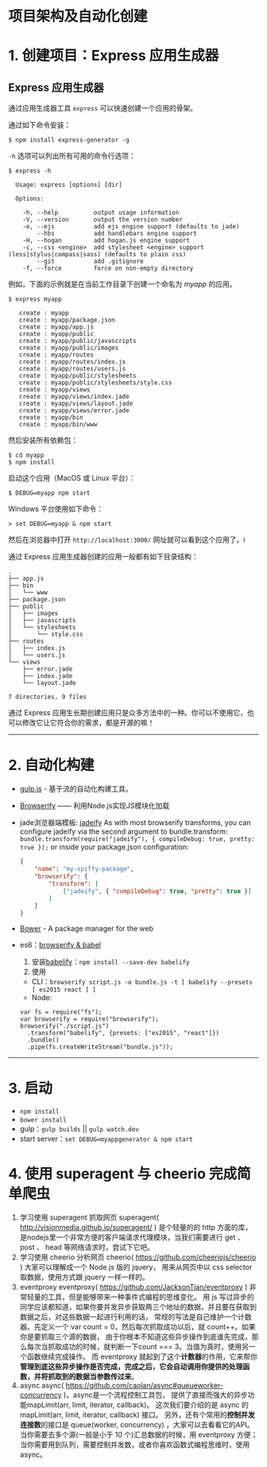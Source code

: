 # 项目架构及自动化创建

# 1. 创建项目：Express 应用生成器

<section class="content">    
<h1 id="express-">Express 应用生成器</h1>

<p>通过应用生成器工具 <code>express</code> 可以快速创建一个应用的骨架。</p>

<p>通过如下命令安装：</p>

<pre class="language-sh"><code class="language-sh">$ npm install express-generator -g
</code></pre>

<p><code>-h</code> 选项可以列出所有可用的命令行选项：</p>

<pre class="language-sh"><code class="language-sh">$ express -h

  Usage: express [options] [dir]

  Options:

    -h, --help          output usage information
    -V, --version       output the version number
    -e, --ejs           add ejs engine support (defaults to jade)
        --hbs           add handlebars engine support
    -H, --hogan         add hogan.js engine support
    -c, --css &lt;engine&gt;  add stylesheet &lt;engine&gt; support (less|stylus|compass|sass) (defaults to plain css)
        --git           add .gitignore
    -f, --force         force on non-empty directory
</code></pre>

<p>例如，下面的示例就是在当前工作目录下创建一个命名为 <em>myapp</em> 的应用。</p>

<pre class="language-sh"><code class="language-sh">$ express myapp

   create : myapp
   create : myapp/package.json
   create : myapp/app.js
   create : myapp/public
   create : myapp/public/javascripts
   create : myapp/public/images
   create : myapp/routes
   create : myapp/routes/index.js
   create : myapp/routes/users.js
   create : myapp/public/stylesheets
   create : myapp/public/stylesheets/style.css
   create : myapp/views
   create : myapp/views/index.jade
   create : myapp/views/layout.jade
   create : myapp/views/error.jade
   create : myapp/bin
   create : myapp/bin/www
</code></pre>

<p>然后安装所有依赖包：</p>

<pre class="language-sh"><code class="language-sh">$ cd myapp 
$ npm install
</code></pre>

<p>启动这个应用（MacOS 或 Linux 平台）：</p>

<pre class="language-sh"><code class="language-sh">$ DEBUG=myapp npm start
</code></pre>

<p>Windows 平台使用如下命令：</p>

<pre class="language-sh"><code class="language-sh">&gt; set DEBUG=myapp &amp; npm start
</code></pre>

<p>然后在浏览器中打开 <code>http://localhost:3000/</code> 网址就可以看到这个应用了。i</p>

<p>通过 Express 应用生成器创建的应用一般都有如下目录结构：</p>

<pre class="language-sh"><code class="language-sh">.
├── app.js
├── bin
│&nbsp;&nbsp; └── www
├── package.json
├── public
│&nbsp;&nbsp; ├── images
│&nbsp;&nbsp; ├── javascripts
│&nbsp;&nbsp; └── stylesheets
│&nbsp;&nbsp;     └── style.css
├── routes
│&nbsp;&nbsp; ├── index.js
│&nbsp;&nbsp; └── users.js
└── views
    ├── error.jade
    ├── index.jade
    └── layout.jade

7 directories, 9 files
</code></pre>

<div class="doc-box doc-info">
  <p>通过 Express 应用生长期创建应用只是众多方法中的一种。你可以不使用它，也可以修改它让它符合你的需求，都是开源的嘛！</p>
</div>
</section>

---------------------------------------------
# 2. 自动化构建

- [gulp.js](http://www.gulpjs.com.cn/) - 基于流的自动化构建工具。

- [Browserify](http://browserify.org/) —— 利用Node.js实现JS模块化加载

- jade浏览器端模板: [jadeify](https://github.com/domenic/jadeify#configuration)
  As with most browserify transforms, you can configure jadeify via the second argument to bundle.transform:                                                             
  `bundle.transform(require("jadeify"), { compileDebug: true, pretty: true });`
  or inside your package.json configuration:
  ```json
  {
      "name": "my-spiffy-package",
      "browserify": {
          "transform": [
              ["jadeify", { "compileDebug": true, "pretty": true }]
          ]
      }
  }
  ```

- [Bower](https://bower.io/) - A package manager for the web
- es6：[browserify & babel](http://babeljs.io/docs/setup/#installation) 
  1. 安装[babelify](https://github.com/babel/babelify)：`npm install --save-dev babelify`
  2. 使用
   - CLI：`browserify script.js -o bundle.js -t [ babelify --presets [ es2015 react ] ]`
   - Node:
   ```
   var fs = require("fs");
   var browserify = require("browserify");
   browserify("./script.js")
     .transform("babelify", {presets: ["es2015", "react"]})
     .bundle()
     .pipe(fs.createWriteStream("bundle.js"));
   ```
-------------------------------------------------------------

# 3. 启动
- `npm install`
- `bower install`
- gulp：`gulp builds` || `gulp watch.dev`
- start server：`set DEBUG=myappgenerator & npm start`

# 4. 使用 superagent 与 cheerio 完成简单爬虫
1. 学习使用 superagent 抓取网页
  superagent( http://visionmedia.github.io/superagent/ ) 是个轻量的的 http 方面的库，
  是nodejs里一个非常方便的客户端请求代理模块，当我们需要进行 get 、 post 、 head 等网络请求时，尝试下它吧。
2. 学习使用 cheerio 分析网页
  cheerio( https://github.com/cheeriojs/cheerio ) 大家可以理解成一个 Node.js 版的 jquery，
  用来从网页中以 css selector 取数据，使用方式跟 jquery 一样一样的。
3. eventproxy
   eventproxy( https://github.com/JacksonTian/eventproxy ) 非常轻量的工具，但是能够带来一种事件式编程的思维变化。
   用 js 写过异步的同学应该都知道，如果你要并发异步获取两三个地址的数据，并且要在获取到数据之后，对这些数据一起进行利用的话，
   常规的写法是自己维护一个计数器。先定义一个 var count = 0，然后每次抓取成功以后，就 count++。如果你是要抓取三个源的数据，
   由于你根本不知道这些异步操作到底谁先完成，那么每次当抓取成功的时候，就判断一下count === 3。当值为真时，使用另一个函数继续完成操作。
   而 eventproxy 就起到了这个**计数器**的作用，它来帮你**管理到底这些异步操作是否完成，完成之后，它会自动调用你提供的处理函数，并将抓取到的数据当参数传过来**。
 4. async
  async( https://github.com/caolan/async#queueworker-concurrency )，async是一个流程控制工具包，
  提供了直接而强大的异步功能mapLimit(arr, limit, iterator, callback)。
  这次我们要介绍的是 async 的 mapLimit(arr, limit, iterator, callback) 接口。
  另外，还有个常用的**控制并发连接数**的接口是 queue(worker, concurrency) ，大家可以去看看它的API。
  当你需要去多个源(一般是小于 10 个)汇总数据的时候，用 eventproxy 方便；
  当你需要用到队列，需要控制并发数，或者你喜欢函数式编程思维时，使用 async。